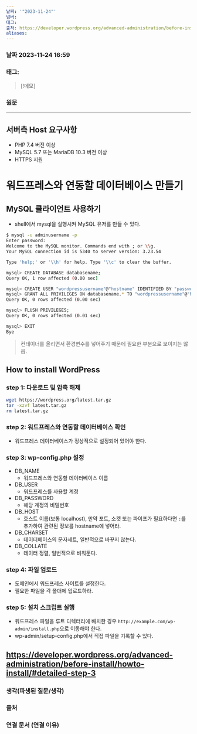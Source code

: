 ```yaml
---
날짜: '"2023-11-24"'
넘버: 
태그: 
출처: https://developer.wordpress.org/advanced-administration/before-install/creating-database/
aliases:
---
```

### 날짜  2023-11-24 16:59

### 태그:

>[!메모]
>

### 원문
---
## 서버측 Host 요구사항
- PHP 7.4 버전 이상
- MySQL 5.7 또는 MariaDB 10.3 버전 이상
- HTTPS 지원
# 워드프레스와 연동할 데이터베이스 만들기
## MySQL 클라이언트 사용하기

- shell에서 mysql을 실행시켜 MySQL 유저를 만들 수 있다.
```sh
$ mysql -u adminusername -p  
Enter password:  
Welcome to the MySQL monitor. Commands end with ; or \\g.  
Your MySQL connection id is 5340 to server version: 3.23.54  

Type 'help;' or '\\h' for help. Type '\\c' to clear the buffer.  

mysql> CREATE DATABASE databasename;  
Query OK, 1 row affected (0.00 sec)

mysql> CREATE USER "wordpressusername"@"hostname" IDENTIFIED BY "password";
mysql> GRANT ALL PRIVILEGES ON databasename.* TO "wordpressusername"@"hostname";
Query OK, 0 rows affected (0.00 sec)

mysql> FLUSH PRIVILEGES;  
Query OK, 0 rows affected (0.01 sec)   

mysql> EXIT  
Bye  
```
> 컨테이너를 올리면서 환경변수를 넣어주기 때문에 필요한 부분으로 보이지는 않음.
## How to install WordPress
### step 1: 다운로드 및 압축 해제
```sh
wget https://wordpress.org/latest.tar.gz
tar -xzvf latest.tar.gz
rm latest.tar.gz
```
### step 2: 워드프레스와 연동할 데이터베이스 확인
- 워드프레스 데이터베이스가 정상적으로 설정되어 있어야 한다.
### step 3: wp-config.php 설정
- DB_NAME
	- 워드프레스와 연동할 데이터베이스 이름
- DB_USER
	- 워드프레스를 사용할 계정
- DB_PASSWORD
	- 해당 계정의 비밀번호
- DB_HOST
	- 호스트 이름(보통 localhost), 만약 포트, 소켓 또는 파이프가 필요하다면 `:`를 추가하여 관련된 정보를 hostname에 넣어라.
 - DB_CHARSET
	 - 데이터베이스의 문자세트, 일반적으로 바꾸지 않는다.
- DB_COLLATE
	- 데이터 정렬, 일번적으로 비워둔다.
### step 4: 파일 업로드
- 도메인에서 워드프레스 사이트를 설정한다.
- 필요한 파일을 각 폴더에 업로드하라.
### step 5: 설치 스크립트 실행
- 워드프레스 파일을 루트 디렉터리에 배치한 경우 `http://example.com/wp-admin/install.php`으로 이동해야 한다.
- wp-admin/setup-config.php에서 직접 파일을 기록할 수 있다.

https://developer.wordpress.org/advanced-administration/before-install/howto-install/#detailed-step-3
---
### 생각(파생된 질문/생각)

### 출처

### 연결 문서 (연결 이유)
